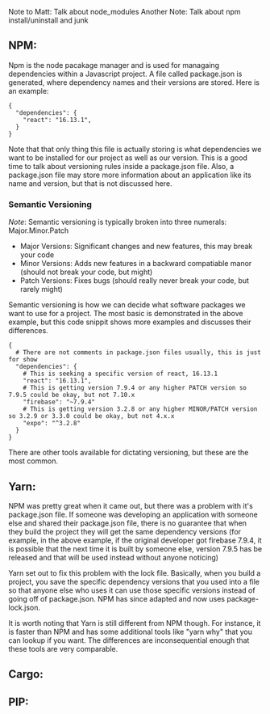 Note to Matt: Talk about node_modules
Another Note: Talk about npm install/uninstall and junk

## NPM:

Npm is the node pacakage manager and is used for managaing dependencies within a Javascript project. A file called package.json is generated, where dependency names and their versions are stored. Here is an example:

~~~~
{
  "dependencies": {
    "react": "16.13.1",
  }
}
~~~~

Note that that only thing this file is actually storing is what dependencies we want to be installed for our project as well as our version. This is a good time to talk about versioning rules inside a package.json file. Also, a package.json file may store more information about an application like its name and version, but that is not discussed here.

### Semantic Versioning
*Note*: Semantic versioning is typically broken into three numerals: Major.Minor.Patch
* Major Versions: Significant changes and new features, this may break your code
* Minor Versions: Adds new features in a backward compatiable manor (should not break your code, but might)
* Patch Versions: Fixes bugs (should really never break your code, but rarely might)

Semantic versioning is how we can decide what software packages we want to use for a project. The most basic is demonstrated in the above example, but this code snippit shows more examples and discusses their differences.

~~~~
{
  # There are not comments in package.json files usually, this is just for show
  "dependencies": {
    # This is seeking a specific version of react, 16.13.1
    "react": "16.13.1",
    # This is getting version 7.9.4 or any higher PATCH version so 7.9.5 could be okay, but not 7.10.x
    "firebase": "~7.9.4"
    # This is getting version 3.2.8 or any higher MINOR/PATCH version so 3.2.9 or 3.3.0 could be okay, but not 4.x.x
    "expo": "^3.2.8"
  }
}
~~~~

There are other tools available for dictating versioning, but these are the most common.

## Yarn:

NPM was pretty great when it came out, but there was a problem with it's package.json file. If someone was  developing an application with someone else and shared their package.json file, there is no guarantee that when they build the project they will get the same dependency versions (for example, in the above example, if the original developer got firebase 7.9.4, it is possible that the next time it is built by someone else, version 7.9.5 has be released and that will be used instead without anyone noticing)

Yarn set out to fix this problem with the lock file. Basically, when you build a project, you save the specific dependency versions that you used into a file so that anyone else who uses it can use those specific versions instead of going off of package.json. NPM has since adapted and now uses package-lock.json.

It is worth noting that Yarn is still different from NPM though. For instance, it is faster than NPM and has some additional tools like "yarn why" that you can lookup if you want. The differences are inconsequential enough that these tools are very comparable.

## Cargo:

## PIP:
